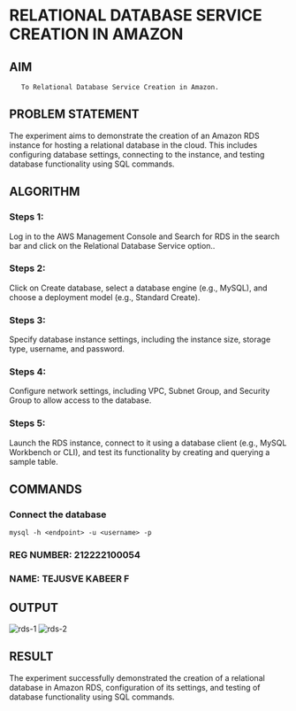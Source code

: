 # RELATIONAL DATABASE SERVICE CREATION IN AMAZON
  ## AIM
       To Relational Database Service Creation in Amazon.
## PROBLEM STATEMENT
The experiment aims to demonstrate the creation of an Amazon RDS instance for hosting a relational database in the cloud. This includes configuring database settings, connecting to the instance, and testing database functionality using SQL commands.
## ALGORITHM
 ### Steps 1:
 Log in to the AWS Management Console and Search for RDS in the search bar and click on the Relational Database Service option..
 ### Steps 2:
 Click on Create database, select a database engine (e.g., MySQL), and choose a deployment model (e.g., Standard Create).
 ### Steps 3:
 Specify database instance settings, including the instance size, storage type, username, and password.
 ### Steps 4:
 Configure network settings, including VPC, Subnet Group, and Security Group to allow access to the database.
 ### Steps 5:
 Launch the RDS instance, connect to it using a database client (e.g., MySQL Workbench or CLI), and test its functionality by creating and querying a sample table.
## COMMANDS
### Connect the database
```
mysql -h <endpoint> -u <username> -p
```
### REG NUMBER: 212222100054
### NAME: TEJUSVE KABEER F

## OUTPUT
![rds-1](https://github.com/user-attachments/assets/058aa7a7-b8f5-4001-a3e7-90944f3a9c58)
![rds-2](https://github.com/user-attachments/assets/2b43f3d0-d23e-409a-a55d-6b46e553088d)

## RESULT
The experiment successfully demonstrated the creation of a relational database in Amazon RDS, configuration of its settings, and testing of database functionality using SQL commands.  


